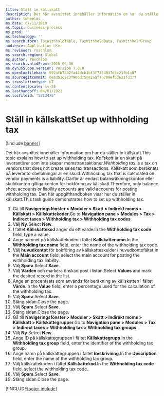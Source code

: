 ```yaml
---
title: Ställ in källskatt
description: Det här avsnittet innehåller information om hur du ställer in källskatt.
author: twheeloc
ms.date: 07/11/2019
ms.topic: business-process
ms.prod: ''
ms.technology: ''
ms.search.form: TaxWithholdTable, TaxWithholdData, TaxWithholdGroup
audience: Application User
ms.reviewer: roschlom
ms.search.region: Global
ms.author: roschlom
ms.search.validFrom: 2016-06-30
ms.dyn365.ops.version: Version 7.0.0
ms.openlocfilehash: 592afb7542fa44dcb1bf3f7354937d3c21fb1a87
ms.sourcegitcommit: 0e8db169c3f90bd750826af76709ef5d621fd377
ms.translationtype: HT
ms.contentlocale: sv-SE
ms.lasthandoff: 04/01/2021
ms.locfileid: "5813478"
---
```

# <a name="set-up-withholding-tax"></a><span data-ttu-id="5484f-103">Ställ in källskatt</span><span class="sxs-lookup"><span data-stu-id="5484f-103">Set up withholding tax</span></span>

[!include [banner](../../includes/banner.md)]

<span data-ttu-id="5484f-104">Det här avsnittet innehåller information om hur du ställer in källskatt.</span><span class="sxs-lookup"><span data-stu-id="5484f-104">This topic explains how to set up withholding tax.</span></span> <span data-ttu-id="5484f-105">*Källskatt* är en skatt på leverantörer som inte skapar momstransaktioner.</span><span class="sxs-lookup"><span data-stu-id="5484f-105">*Withholding tax* is a tax on vendors that does not create sales tax transactions.</span></span> <span data-ttu-id="5484f-106">Källskatt som beräknats på leverantörsbetalningar är en skuld.</span><span class="sxs-lookup"><span data-stu-id="5484f-106">Withholding tax that is calculated on vendor payments is a liability.</span></span> <span data-ttu-id="5484f-107">Därför är endast balansräkningskonton eller skuldkonton giltiga konton för bokföring av källskatt.</span><span class="sxs-lookup"><span data-stu-id="5484f-107">Therefore, only balance sheet accounts or liability accounts are valid accounts for posting withholding tax.</span></span> <span data-ttu-id="5484f-108">Den här uppgifthandboken visar hur du ställer in källskatt.</span><span class="sxs-lookup"><span data-stu-id="5484f-108">This task guide demonstrates how to set up withholding tax.</span></span>

1. <span data-ttu-id="5484f-109">Gå till **Navigeringsfönster > Moduler > Skatt > Indirekt moms > Källskatt > Källskattekoder**.</span><span class="sxs-lookup"><span data-stu-id="5484f-109">Go to **Navigation pane > Modules > Tax > Indirect taxes > Withholding tax > Withholding tax codes**.</span></span>
2. <span data-ttu-id="5484f-110">Välj **Ny**.</span><span class="sxs-lookup"><span data-stu-id="5484f-110">Select **New**.</span></span>
3. <span data-ttu-id="5484f-111">I fältet **Källskattekod** anger du ett värde.</span><span class="sxs-lookup"><span data-stu-id="5484f-111">In the **Withholding tax code** field, type a value.</span></span>
4. <span data-ttu-id="5484f-112">Ange namnet på källskattekoden i fältet **Källskattenamn**.</span><span class="sxs-lookup"><span data-stu-id="5484f-112">In the **Withholding tax name** field, enter the name of the withholding tax code.</span></span>
5. <span data-ttu-id="5484f-113">Välj **huvudkontot** för bokföring av källskatteskulder i huvudkontofältet.</span><span class="sxs-lookup"><span data-stu-id="5484f-113">In the **Main account** field, select the main account for posting the withholding tax liability.</span></span>
6. <span data-ttu-id="5484f-114">Välj **Spara**.</span><span class="sxs-lookup"><span data-stu-id="5484f-114">Select **Save**.</span></span>
7. <span data-ttu-id="5484f-115">Välj **Värden** och markera önskad post i listan.</span><span class="sxs-lookup"><span data-stu-id="5484f-115">Select **Values** and mark the desired record in the list.</span></span>
8. <span data-ttu-id="5484f-116">Ange en procentsats som används för beräkning av källskatten i fältet **Värde**.</span><span class="sxs-lookup"><span data-stu-id="5484f-116">In the **Value** field, enter a percentage used for the calculation of the withholding tax.</span></span>
9. <span data-ttu-id="5484f-117">Välj **Spara**.</span><span class="sxs-lookup"><span data-stu-id="5484f-117">Select **Save**.</span></span>
10. <span data-ttu-id="5484f-118">Stäng sidan.</span><span class="sxs-lookup"><span data-stu-id="5484f-118">Close the page.</span></span>
11. <span data-ttu-id="5484f-119">Välj **Spara**.</span><span class="sxs-lookup"><span data-stu-id="5484f-119">Select **Save**.</span></span>
12. <span data-ttu-id="5484f-120">Stäng sidan.</span><span class="sxs-lookup"><span data-stu-id="5484f-120">Close the page.</span></span>
13. <span data-ttu-id="5484f-121">Gå till **Navigeringsfönster > Moduler > Skatt > Indirekt moms > Källskatt > Källskattegrupper**.</span><span class="sxs-lookup"><span data-stu-id="5484f-121">Go to **Navigation pane > Modules > Tax > Indirect taxes > Withholding tax > Withholding tax groups**.</span></span>
14. <span data-ttu-id="5484f-122">Välj **Ny**.</span><span class="sxs-lookup"><span data-stu-id="5484f-122">Select **New**.</span></span>
15. <span data-ttu-id="5484f-123">Ange ID på källskattegruppen i fältet **Källskattegrupp**.</span><span class="sxs-lookup"><span data-stu-id="5484f-123">In the **Withholding tax group** field, enter the identifier of the withholding tax group.</span></span>
16. <span data-ttu-id="5484f-124">Ange namn på källskattegruppen i fältet **Beskrivning**.</span><span class="sxs-lookup"><span data-stu-id="5484f-124">In the **Description** field, enter the name of the withholding tax group.</span></span>
17. <span data-ttu-id="5484f-125">Välj källskattekoden i fältet **Källskattekod**.</span><span class="sxs-lookup"><span data-stu-id="5484f-125">In the **Withholding tax code** field, select the withholding tax code.</span></span>
18. <span data-ttu-id="5484f-126">Välj **Spara**.</span><span class="sxs-lookup"><span data-stu-id="5484f-126">Select **Save**.</span></span>
19. <span data-ttu-id="5484f-127">Stäng sidan.</span><span class="sxs-lookup"><span data-stu-id="5484f-127">Close the page.</span></span>



[!INCLUDE[footer-include](../../../includes/footer-banner.md)]